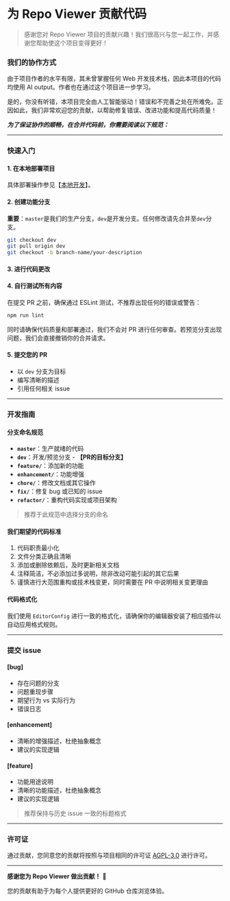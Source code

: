 # 为 Repo Viewer 贡献代码

> 感谢您对 Repo Viewer 项目的贡献兴趣！我们很高兴与您一起工作，并感谢您帮助使这个项目变得更好！

### 我们的协作方式

  由于项目作者的水平有限，其未曾掌握任何 Web 开发技术栈，因此本项目的代码均使用 AI output。作者也在通过这个项目进一步学习。

  是的，你没有听错，本项目完全由人工智能驱动！错误和不完善之处在所难免。正因如此，我们非常欢迎您的贡献，以帮助修复错误、改进功能和提高代码质量！

  ***为了保证协作的顺畅，在合并代码前，你需要阅读以下规范：***

---

### 快速入门

#### 1. 在本地部署项目

具体部署操作参见【[本地开发](README.md#本地开发)】。

#### 2. 创建功能分支

**重要**：`master`是我们的生产分支，`dev`是开发分支。任何修改请先合并至`dev`分支。

```bash
git checkout dev
git pull origin dev
git checkout -b branch-name/your-description
```

#### 3. 进行代码更改

#### 4. 自行测试所有内容

在提交 PR 之前，确保通过 ESLint 测试，不推荐出现任何的错误或警告：

```bash
npm run lint
```

同时请确保代码质量和部署通过，我们不会对 PR 进行任何审查。若预览分支出现问题，我们会直接撤销你的合并请求。

#### 5. 提交您的 PR

- 以 `dev` 分支为目标
- 编写清晰的描述
- 引用任何相关 issue

---

### 开发指南

#### 分支命名规范

- **`master`**：生产就绪的代码
- **`dev`**：开发/预览分支 - **【PR的目标分支】**
- **`feature/`**：添加新的功能
- **`enhancement/`**：功能增强
- **`chore/`**：修改文档或其它操作
- **`fix/`**：修复 bug 或已知的 issue
- **`refactor/`**：重构代码实现或项目架构

> 推荐于此规范中选择分支的命名

#### 我们期望的代码标准

1. 代码职责最小化
2. 文件分类正确且清晰
3. 添加或删除依赖后，及时更新相关文档
4. 注释简洁，不必添加过多说明，除非改动可能引起的其它后果
5. 谨慎进行大范围重构或技术栈变更，同时需要在 PR 中说明相关变更理由

#### 代码格式化

我们使用 `EditorConfig` 进行一致的格式化，请确保你的编辑器安装了相应插件以自动应用格式规则。

---

### 提交 issue

#### [bug]

- 存在问题的分支
- 问题重现步骤
- 期望行为 vs 实际行为
- 错误日志

#### [enhancement]

- 清晰的增强描述，杜绝抽象概念
- 建议的实现逻辑

#### [feature]

- 功能用途说明
- 清晰的功能描述，杜绝抽象概念
- 建议的实现逻辑

> 推荐保持与历史 issue 一致的标题格式

---

### 许可证

通过贡献，您同意您的贡献将按照与项目相同的许可证 [AGPL-3.0](LICENSE) 进行许可。

---

**感谢您为 Repo Viewer 做出贡献！** 🎉

您的贡献有助于为每个人提供更好的 GitHub 仓库浏览体验。
